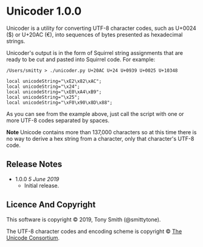 # Unicoder 1.0.0 #

Unicoder is a utility for converting UTF-8 character codes, such as U+0024 ($) or U+20AC (€), into sequences of bytes presented as hexadecimal strings.

Unicoder's output is in the form of Squirrel string assignments that are ready to be cut and pasted into Squirrel code. For example:

```squirrel
/Users/smitty > ./unicoder.py U+20AC U+24 U+0939 U+0025 U+10348

local unicodeString="\xE2\x82\xAC";
local unicodeString="\x24";
local unicodeString="\xE0\xA4\xB9";
local unicodeString="\x25";
local unicodeString="\xF0\x90\x8D\x88";
```

As you can see from the example above, just call the script with one or more UTF-8 codes separated by spaces.

**Note** Unicode contains more than 137,000 characters so at this time there is no way to derive a hex string from a character, only that character's UTF-8 code.

## Release Notes ##

- 1.0.0 *5 June 2019*
    - Initial release.

## Licence And Copyright ##

This software is copyright &copy; 2019, Tony Smith (@smittytone).

The UTF-8 character codes and encoding scheme is copyright &copy; [The Unicode Consortium](https://www.unicode.org).